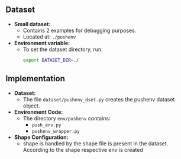 ## Dataset

- **Small dataset:**  
  - Contains 2 examples for debugging purposes.
  - Located at: `./pushenv`
- **Environment variable:**  
  - To set the dataset directory, run:
    ```bash
    export DATASET_DIR=./
    ```

## Implementation

- **Dataset:**  
  - The file `dataset/pushenv_dset.py` creates the pushenv dataset object.
- **Environment Code:**  
  - The directory `env/pushenv` contains:
    - `push_env.py`
    - `pushenv_wrapper.py`
- **Shape Configuration:**  
  - shape is handled by the shape file is present in the dataset. According to the shape respective env is created